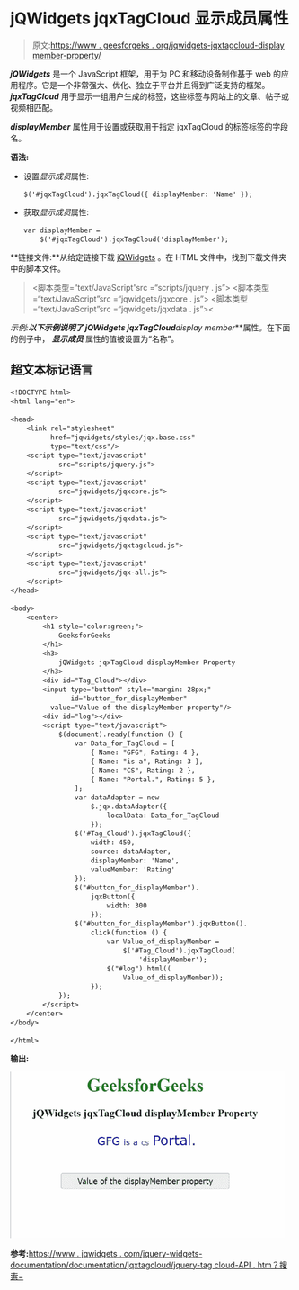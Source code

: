 # jQWidgets jqxTagCloud 显示成员属性

> 原文:[https://www . geesforgeks . org/jqwidgets-jqxtagcloud-display member-property/](https://www.geeksforgeeks.org/jqwidgets-jqxtagcloud-displaymember-property/)

***jQWidgets*** 是一个 JavaScript 框架，用于为 PC 和移动设备制作基于 web 的应用程序。它是一个非常强大、优化、独立于平台并且得到广泛支持的框架。 ***jqxTagCloud*** 用于显示一组用户生成的标签，这些标签与网站上的文章、帖子或视频相匹配。

***displayMember*** 属性用于设置或获取用于指定 jqxTagCloud 的标签标签的字段名。

**语法:**

*   设置*显示成员*属性:

    ```
    $('#jqxTagCloud').jqxTagCloud({ displayMember: 'Name' });
    ```

*   获取*显示成员*属性:

    ```
    var displayMember = 
        $('#jqxTagCloud').jqxTagCloud('displayMember');
    ```

**链接文件:**从给定链接下载 [jQWidgets](https://www.jqwidgets.com/download/) 。在 HTML 文件中，找到下载文件夹中的脚本文件。

> <link rel="”stylesheet”" href="”jqwidgets/styles/jqx.base.css”" type="”text/css”">
> <脚本类型=“text/JavaScript”src =“scripts/jquery . js”></脚本>
> <脚本类型=“text/JavaScript”src =“jqwidgets/jqxcore . js”></脚本>
> <脚本类型=“text/JavaScript”src =“jqwidgets/jqxdata . js”><

**示例:**以下示例说明了 jQWidgets jqxTagCloud***display member***属性。在下面的例子中， ***显示成员*** 属性的值被设置为“名称”。

## 超文本标记语言

```
<!DOCTYPE html>
<html lang="en">

<head>
    <link rel="stylesheet"
          href="jqwidgets/styles/jqx.base.css"
          type="text/css"/>
    <script type="text/javascript" 
            src="scripts/jquery.js">
    </script>
    <script type="text/javascript" 
            src="jqwidgets/jqxcore.js">
    </script>
    <script type="text/javascript" 
            src="jqwidgets/jqxdata.js">
    </script>
    <script type="text/javascript" 
            src="jqwidgets/jqxtagcloud.js">
    </script>
    <script type="text/javascript" 
            src="jqwidgets/jqx-all.js">
    </script>
</head>

<body>
    <center>
        <h1 style="color:green;">
            GeeksforGeeks
        </h1>
        <h3>
            jQWidgets jqxTagCloud displayMember Property
        </h3>
        <div id="Tag_Cloud"></div>
        <input type="button" style="margin: 28px;" 
               id="button_for_displayMember"
          value="Value of the displayMember property"/>
        <div id="log"></div>
        <script type="text/javascript">
            $(document).ready(function () {
                var Data_for_TagCloud = [
                    { Name: "GFG", Rating: 4 },
                    { Name: "is a", Rating: 3 },
                    { Name: "CS", Rating: 2 },
                    { Name: "Portal.", Rating: 5 },
                ];
                var dataAdapter = new
                    $.jqx.dataAdapter({
                        localData: Data_for_TagCloud
                    });
                $('#Tag_Cloud').jqxTagCloud({
                    width: 450,
                    source: dataAdapter,
                    displayMember: 'Name',
                    valueMember: 'Rating'
                });
                $("#button_for_displayMember").
                    jqxButton({
                        width: 300
                    });
                $("#button_for_displayMember").jqxButton().
                    click(function () {
                        var Value_of_displayMember =
                            $('#Tag_Cloud').jqxTagCloud(
                                'displayMember');
                        $("#log").html((
                            Value_of_displayMember));
                    });
            });
        </script>
    </center>
</body>

</html>
```

**输出:**

![](img/ae7f1df813572de489e4ad73c6eca200.png)

**参考:**[https://www . jqwidgets . com/jquery-widgets-documentation/documentation/jqxtagcloud/jquery-tag cloud-API . htm？搜索=](https://www.jqwidgets.com/jquery-widgets-documentation/documentation/jqxtagcloud/jquery-tagcloud-api.htm?search=)